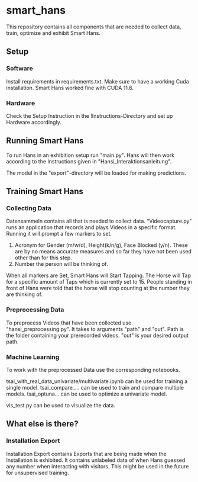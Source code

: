 # smart_hans
This repository contains all components that are needed to collect data, train, optimize and exhibit Smart Hans. 


## Setup

### Software

Install requirements in requirements.txt. Make sure to have a working Cuda installation. Smart Hans worked fine with CUDA 11.6.

### Hardware

Check the Setup Instruction in the !Instructions-Directory and set up Hardware accordingly.

## Running Smart Hans

To run Hans in an exhibition setup run "main.py". Hans will then work according to the Instructions given in "Hansi_Interaktionsanleitung".

The model in the "export"-directory will be loaded for making predictions.



## Training Smart Hans

### Collecting Data

Datensammeln contains all that is needed to collect data. "Videocapture.py" runs an application that records and plays Videos in a specific format. Running it will prompt a few markers to set.

1. Acronym for Gender (m/w/d), Height(k/n/g), Face Blocked (y/n). These are by no means accurate measures and so far they have not been used other than for this step.
2. Number the person will be thinking of.

When all markers are Set, Smart Hans will Start Tapping. The Horse will Tap for a specific amount of Taps which is currently set to 15. People standing in front of Hans were told that the horse will stop counting at the number they are thinking of. 

### Preprocessing Data

To preprocess Videos that have  been collected use "hansi_preprocessing.py". It takes to arguments "path" and "out". Path is the folder containing your prerecorded videos. "out" is your desired output path. 

### Machine Learning

To work with the preprocessed Data use the corresponding notebooks.

tsai_with_real_data_univariate/multivariate.ipynb can be used for training a single model.
tsai_compare_... can be used to train and compare multiple models.
tsai_optuna... can be used to optimize a univariate model.

vis_test.py can be used to visualize the data.

## What else is there?

### Installation Export

Installation Export contains Exports that are being made when the Installation is exhibited. It contains unlabeled data of when Hans guessed any number when interacting with visitors. This might be used in the future for unsupervised training.




